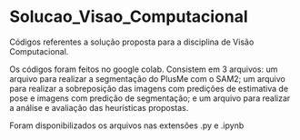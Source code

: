 # Solucao_Visao_Computacional
Códigos referentes a solução proposta para a disciplina de Visão Computacional.

Os códigos foram feitos no google colab. Consistem em 3 arquivos: um arquivo para realizar a segmentação do PlusMe com o SAM2; um arquivo para realizar a sobreposição das imagens com predições de estimativa de pose e imagens com predição de segmentação; e um arquivo para realizar a análise e avaliação das heurísticas propostas.

Foram disponibilizados os arquivos nas extensões .py e .ipynb

